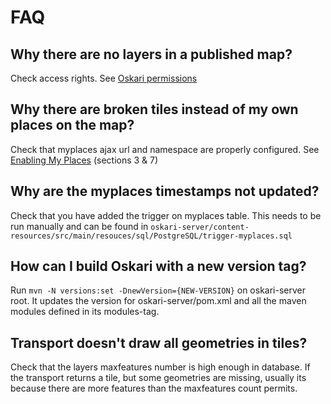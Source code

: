 # FAQ

##  Why there are no layers in a published map?

Check access rights. See [Oskari permissions](/documentation/backend/permissions)

##  Why there are broken tiles instead of my own places on the map?

Check that myplaces ajax url and namespace are properly configured.  See [Enabling My Places](EnablingMyPlacesWithPostgis.md) (sections 3 & 7)

##  Why are the myplaces timestamps not updated?
	
Check that you have added the trigger on myplaces table. This needs to be run manually and can be found in `oskari-server/content-resources/src/main/resouces/sql/PostgreSQL/trigger-myplaces.sql`

## How can I build Oskari with a new version tag?

Run `mvn -N versions:set -DnewVersion={NEW-VERSION}` on oskari-server root. It updates the version for oskari-server/pom.xml and all the maven modules defined in its modules-tag.

## Transport doesn't draw all geometries in tiles?

Check that the layers maxfeatures number is high enough in database. If the transport returns a tile, but some geometries are missing, usually its because there are more features than the maxfeatures count permits.
